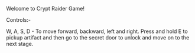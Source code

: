 Welcome to Crypt Raider Game!

Controls:-

W, A, S, D - To move forward, backward, left and right.
Press and hold E to pickup artifact and then go to the secret door to unlock and move on to the next stage.
